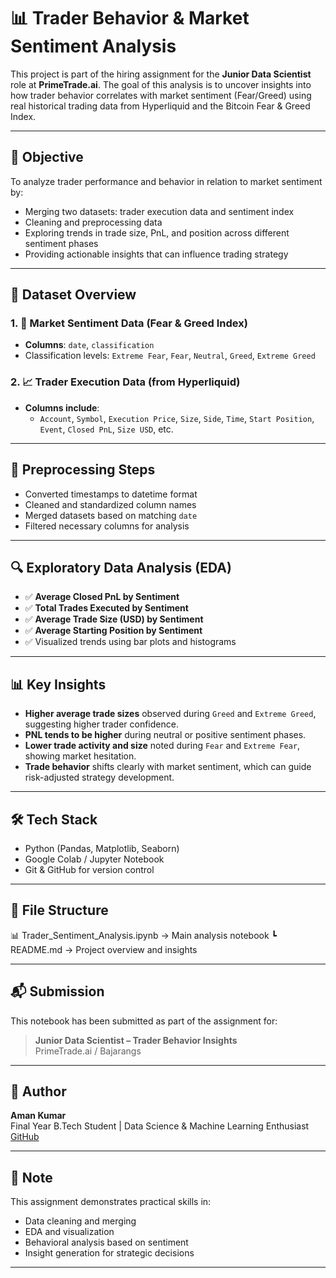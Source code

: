 # 📊 Trader Behavior & Market Sentiment Analysis

This project is part of the hiring assignment for the **Junior Data Scientist** role at **PrimeTrade.ai**. The goal of this analysis is to uncover insights into how trader behavior correlates with market sentiment (Fear/Greed) using real historical trading data from Hyperliquid and the Bitcoin Fear & Greed Index.

---

## 🚀 Objective

To analyze trader performance and behavior in relation to market sentiment by:
- Merging two datasets: trader execution data and sentiment index
- Cleaning and preprocessing data
- Exploring trends in trade size, PnL, and position across different sentiment phases
- Providing actionable insights that can influence trading strategy

---

## 📁 Dataset Overview

### 1. 🧾 Market Sentiment Data (Fear & Greed Index)
- **Columns**: `date`, `classification`
- Classification levels: `Extreme Fear`, `Fear`, `Neutral`, `Greed`, `Extreme Greed`

### 2. 📈 Trader Execution Data (from Hyperliquid)
- **Columns include**:
  - `Account`, `Symbol`, `Execution Price`, `Size`, `Side`, `Time`, `Start Position`, `Event`, `Closed PnL`, `Size USD`, etc.

---

## 🧼 Preprocessing Steps

- Converted timestamps to datetime format
- Cleaned and standardized column names
- Merged datasets based on matching `date`
- Filtered necessary columns for analysis

---

## 🔍 Exploratory Data Analysis (EDA)

- ✅ **Average Closed PnL by Sentiment**
- ✅ **Total Trades Executed by Sentiment**
- ✅ **Average Trade Size (USD) by Sentiment**
- ✅ **Average Starting Position by Sentiment**
- ✅ Visualized trends using bar plots and histograms

---

## 📊 Key Insights

- **Higher average trade sizes** observed during `Greed` and `Extreme Greed`, suggesting higher trader confidence.
- **PNL tends to be higher** during neutral or positive sentiment phases.
- **Lower trade activity and size** noted during `Fear` and `Extreme Fear`, showing market hesitation.
- **Trade behavior** shifts clearly with market sentiment, which can guide risk-adjusted strategy development.

---

## 🛠️ Tech Stack

- Python (Pandas, Matplotlib, Seaborn)
- Google Colab / Jupyter Notebook
- Git & GitHub for version control

---

## 📁 File Structure

📊 Trader_Sentiment_Analysis.ipynb → Main analysis notebook
┗ README.md → Project overview and insights


---

## 📬 Submission

This notebook has been submitted as part of the assignment for:
> **Junior Data Scientist – Trader Behavior Insights**  
> PrimeTrade.ai / Bajarangs

---

## 👤 Author

**Aman Kumar**  
Final Year B.Tech Student | Data Science & Machine Learning Enthusiast  
[GitHub](https://github.com/Amankar003)

---

## 📌 Note

This assignment demonstrates practical skills in:
- Data cleaning and merging
- EDA and visualization
- Behavioral analysis based on sentiment
- Insight generation for strategic decisions

---

